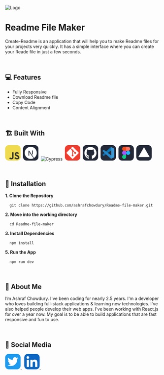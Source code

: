 ![Logo](https://firebasestorage.googleapis.com/v0/b/next-firebase-857d1.appspot.com/o/create-readme.png?alt=media&token=9de80e7f-5108-45cc-88e6-ddcd95b39313)

# Readme File Maker

Create-Readme is an application that will help you to make Readme files for your projects very quickly. It has a simple interface where you can create your Reade file in just a few seconds.


<br />


## 💻 Features

- Fully Responsive
- Download Readme file
- Copy Code
- Content Alignment


<br />


## 🏗 Built With

<img src="https://github.com/tandpfun/skill-icons/blob/main/icons/JavaScript.svg" alt="javascript" width="50px" />&nbsp;
<img src="https://github.com/tandpfun/skill-icons/blob/main/icons/NextJS-Dark.svg" alt="NextJs" width="50px" />&nbsp;
<img src="https://github.com/ashrafchowdury/readme-images/blob/main/icons/Cypress.svg" alt="Cypress" width="50px" />&nbsp;
<img src="https://github.com/tandpfun/skill-icons/blob/main/icons/Git.svg" alt="Git" width="50px" />&nbsp;
<img src="https://github.com/tandpfun/skill-icons/blob/main/icons/Github-Dark.svg" alt="Github" width="50px" />&nbsp;
<img src="https://github.com/tandpfun/skill-icons/blob/main/icons/VSCode-Dark.svg" alt="VScode" width="50px" />&nbsp;
<img src="https://github.com/tandpfun/skill-icons/blob/main/icons/Figma-Dark.svg" alt="Figma" width="50px" />&nbsp;
<img src="https://github.com/tandpfun/skill-icons/blob/main/icons/Vercel-Dark.svg" alt="Vercel" width="50px" />&nbsp;

<br />

## 🔋 Installation

**1. Clone the Repository**

```
  git clone https://github.com/ashrafchowdury/Readme-file-maker.git
```

**2. Move into the working directory**

```
  cd Readme-file-maker
```

**3. Install Dependencies**

```
  npm install
```

**5. Run the App**

```
  npm run dev
```


<br />


## 🚀 About Me

I’m Ashraf Chowdury. I've been coding for nearly 2.5 years. I'm a developer who loves building full-stack applications & learning new technologies. I've also helped people develop their web apps. I've been working with React.js for over a year now. My goal is to be able to build applications that are fast responsive and fun to use.

<br />

## 📱 Social Media

<a  href="https://www.linkedin.com/in/ashraf-chowdury-297301206/" target="_blank">
  <img src="https://github.com/tandpfun/skill-icons/blob/main/icons/Twitter.svg" alt="Twitter" width="50px" />
</a>&nbsp;
<a href="https://twitter.com/Ashraf_365" target="_blank">
  <img src="https://github.com/tandpfun/skill-icons/blob/main/icons/LinkedIn.svg" alt="In" width="50px" />
</a>&nbsp;




